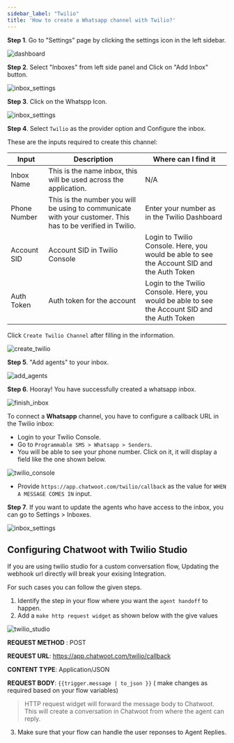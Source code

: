```yaml
---
sidebar_label: "Twilio"
title: 'How to create a Whatsapp channel with Twilio?'
---
```


**Step 1**. Go to "Settings" page by clicking the settings icon in the left sidebar.

![dashboard](../images/line/dashboard.png)

**Step 2**. Select "Inboxes" from left side panel and Click on "Add Inbox" button.

![inbox_settings](../images/line/inbox_settings.png)

**Step 3**. Click on the Whatspp Icon.

![inbox_settings](../images/whatsapp/select_whatsapp.png)

**Step 4**. Select `Twilio` as the provider option and Configure the inbox.

These are the inputs required to create this channel:

<div class="table table-striped">

| Input        | Description                                                                                                           | Where can I find it                                                                            |
| ------------ | --------------------------------------------------------------------------------------------------------------------- | ---------------------------------------------------------------------------------------------- |
| Inbox Name | This is the name inbox, this will be used across the application.                                                     | N/A                                                                                            |
| Phone Number | This is the number you will be using to communicate with your customer. This has to be verified in Twilio.            | Enter your number as in the Twilio Dashboard                                                   |
| Account SID  | Account SID in Twilio Console                                                                                         | Login to Twilio Console. Here, you would be able to see the Account SID and the Auth Token     |
| Auth Token   | Auth token for the account                                                                                            | Login to the Twilio Console. Here, you would be able to see the Account SID and the Auth Token |

</div>

Click `Create Twilio Channel` after filling in the information.

![create_twilio](../images/whatsapp/twilio_add_details.png)

**Step 5**. "Add agents" to your inbox.

![add_agents](../images/twilio/add_agents.png)

**Step 6**. Hooray! You have successfully created a whatsapp inbox.

![finish_inbox](../images/twilio/finish_inbox.png)


To connect a **Whatsapp** channel, you have to configure a callback URL in the Twilio inbox:

- Login to your Twilio Console.
- Go to `Programmable SMS > Whatsapp > Senders`.
- You will be able to see your phone number. Click on it, it will display a field like the one shown below.

![twilio_console](../images/twilio/twilio_console.png)

- Provide `https://app.chatwoot.com/twilio/callback` as the value for `WHEN A MESSAGE COMES IN` input.

**Step 7**. If you want to update the agents who have access to the inbox, you can go to Settings > Inboxes.

![inbox_settings](../images/twilio/inbox_settings.png)


## Configuring Chatwoot with Twilio Studio 

If you are using twilio studio for a custom conversation flow, Updating the webhook url directly will break your exising Integration. 

For such cases you can follow the given steps. 

1. Identify the step in your flow where you want the `agent handoff` to happen.
2. Add a `make http request widget` as shown below with the give values

![twilio_studio](../images/twilio/twilio_studio.png)

**REQUEST METHOD** : POST

**REQUEST URL**: https://app.chatwoot.com/twilio/callback

**CONTENT TYPE**: Application/JSON

**REQUEST BODY**: `{{trigger.message | to_json }}` ( make changes as required based on your flow variables)

> HTTP request widget will forward the message body to Chatwoot. This will create a conversation in Chatwoot from where the agent can reply. 

3. Make sure that your flow can handle the user reponses to Agent Replies. 